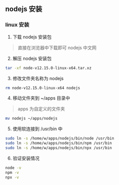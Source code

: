 ## nodejs 安装
### linux 安装
1. 下载 nodejs 安装包
> 直接在浏览器中下载即可 nodejs 中文网
2. 解压 nodejs 安装包
```bash 
tar -xf node-v12.15.0-linux-x64.tar.xz
```
3. 修改文件夹名称为 nodejs
```bash
rm node-v12.15.0-linux-x64 nodejs
```
4. 移动文件夹到 ~/apps 目录中
> apps 为自定义的文件夹
```bash
mv nodejs ~/apps/nodejs
```
5. 使用软连接到 /usr/bin 中
```bash
sudo ln -s /home/w/apps/nodejs/bin/node /usr/bin
sudo ln -s /home/w/apps/nodejs/bin/npm /usr/bin
sudo ln -s /home/w/apps/nodejs/bin/npx /usr/bin
```
6. 验证安装情况
```bash
node -v
npm -v
npx -v
```